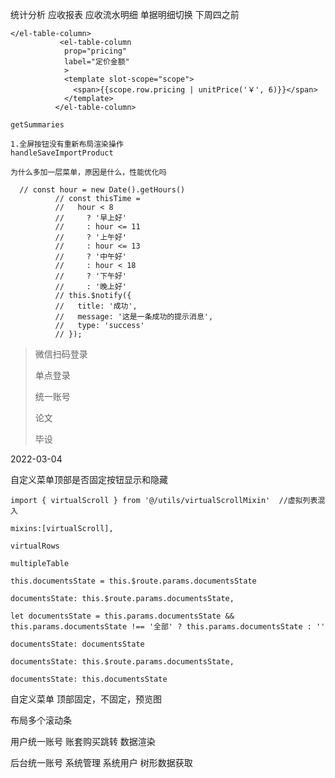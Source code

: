 统计分析 应收报表 应收流水明细 单据明细切换 下周四之前

```
</el-table-column>
           <el-table-column
            prop="pricing"
            label="定价金额"
            >
            <template slot-scope="scope">
              <span>{{scope.row.pricing | unitPrice('￥', 6)}}</span>
            </template>
          </el-table-column>
```

```
getSummaries
```

```
1.全屏按钮没有重新布局渲染操作
handleSaveImportProduct
```

```
为什么多加一层菜单，原因是什么，性能优化吗
```



```
  // const hour = new Date().getHours()
          // const thisTime =
          //   hour < 8
          //     ? '早上好'
          //     : hour <= 11
          //     ? '上午好'
          //     : hour <= 13
          //     ? '中午好'
          //     : hour < 18
          //     ? '下午好'
          //     : '晚上好'
          // this.$notify({
          //   title: '成功',
          //   message: '这是一条成功的提示消息',
          //   type: 'success'
          // });
```

> 微信扫码登录
>
> 单点登录
>
> 统一账号
>
> 论文
>
> 毕设

2022-03-04

自定义菜单顶部是否固定按钮显示和隐藏



```
import { virtualScroll } from '@/utils/virtualScrollMixin'  //虚拟列表混入

mixins:[virtualScroll],

virtualRows

multipleTable
```

```
this.documentsState = this.$route.params.documentsState

documentsState: this.$route.params.documentsState,

let documentsState = this.params.documentsState && this.params.documentsState !== '全部' ? this.params.documentsState : ''

documentsState: documentsState

documentsState: this.$route.params.documentsState,

documentsState: this.documentsState
```

自定义菜单 顶部固定，不固定，预览图

布局多个滚动条

用户统一账号 账套购买跳转  数据渲染

后台统一账号 系统管理 系统用户 树形数据获取

